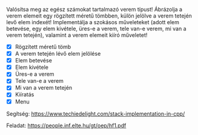 Valósítsa meg az egész számokat tartalmazó verem típust! Ábrázolja a verem elemeit egy rögzített méretű tömbben, külön jelölve a verem tetején levő elem indexét! Implementálja a szokásos műveleteket (adott elem betevése, egy elem kivétele, üres-e a verem, tele van-e verem, mi van a verem tetején), valamint a verem elemeit kiíró műveletet!

- [x] Rögzített méretű tömb
- [x] A verem tetején lévő elem jelölése
- [x] Elem betevése
- [x] Elem kivétele
- [x] Üres-e a verem
- [x] Tele van-e a verem
- [x] Mi van a verem tetején
- [x] Kiíratás
- [x] Menu

Segítség:
https://www.techiedelight.com/stack-implementation-in-cpp/

Feladat:
https://people.inf.elte.hu/gt/oep/hf1.pdf
